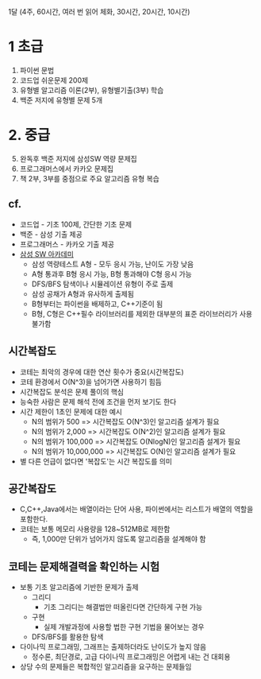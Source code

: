 
1달 (4주, 60시간, 여러 번 읽어 체화, 30시간, 20시간, 10시간)

# 1 초급

1. 파이썬 문법
2. 코드업 쉬운문제 200제
3. 유형별 알고리즘 이론(2부), 유형별기출(3부) 학습
4. 백준 저지에 유형별 문제 5개

# 2. 중급
5. 완독후 백준 저지에 삼성SW 역량 문제집
6. 프로그래머스에서 카카오 문제집
7. 책 2부, 3부를 중점으로 주요 알고리즘 유형 복습



## cf.

* 코드업 - 기초 100제, 간단한 기초 문제
* 백준 - 삼성 기출 제공
* 프로그래머스 - 카카오 기출 제공
* [삼성 SW 아카데미](https://swexpertacademy.com/main/main.do)
  * 삼성 역량테스트 A형 - 모두 응시 가능, 난이도 가장 낮음
  * A형 통과후 B형 응시 가능, B형 통과해야 C형 응시 가능
  * DFS/BFS 탐색이나 시뮬레이션 유형이 주로 출제
  * 삼성 공채가 A형과 유사하게 출제됨
  * B형부터는 파이썬을 배제하고, C++기준이 됨
  * B형, C형은 C++필수 라이브러리를 제외한 대부분의 표준 라이브러리가 사용 불가함

## 시간복잡도

* 코테는 최악의 경우에 대한 연산 횟수가 중요(시간복잡도)
* 코테 환경에서 O(N^3)을 넘어가면 사용하기 힘듬
* 시간복잡도 분석은 문제 풀이의 핵심
* 능숙한 사람은 문제 해석 전에 조건을 먼저 보기도 한다
* 시간 제한이 1초인 문제에 대한 예시
  * N의 범위가 500 => 시간복잡도 O(N^3)인 알고리즘 설계가 필요
  * N의 범위가 2,000 => 시간복잡도 O(N^2)인 알고리즘 설계가 필요
  * N의 범위가 100,000 => 시간복잡도 O(NlogN)인 알고리즘 설계가 필요
  * N의 범위가 10,000,000 => 시간복잡도 O(N)인 알고리즘 설계가 필요
* 별 다른 언급이 없다면 '복잡도'는 시간 복잡도를 의미

## 공간복잡도

* C,C++,Java에서는 배열이라는 단어 사용, 파이썬에서는 리스트가 배열의 역할을 포함한다.
* 코테는 보통 메모리 사용량을 128~512MB로 제한함
  * 즉, 1,000만 단위가 넘어가지 않도록 알고리즘을 설계해야 함


## 코테는 문제해결력을 확인하는 시험

* 보통 기초 알고리즘에 기반한 문제가 출제
  * 그리디
    * 기초 그리디는 해결법만 떠올린다면 간단하게 구현 가능
  * 구현
    * 실제 개발과정에 사용할 법한 구현 기법을 물어보는 경우
  * DFS/BFS를 활용한 탐색
* 다이나믹 프로그래밍, 그래프는 출제하더라도 난이도가 높지 않음
  * 정수론, 최단경로, 고급 다이나믹 프로그래밍은 어렵게 내는 건 대회용
* 상당 수의 문제들은 복합적인 알고리즘을 요구하는 문제들임